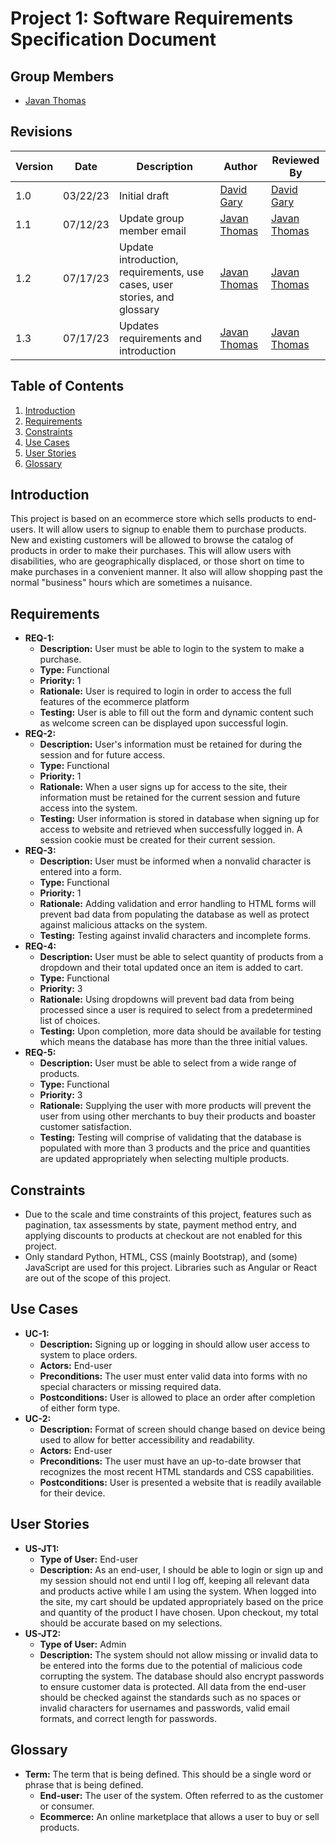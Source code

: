 # Project 1: Software Requirements Specification Document

## Group Members

- [Javan Thomas](mailto:jthom482@uncc.edu)

## Revisions

| Version | Date | Description | Author | Reviewed By |
| --- | --- | --- | --- | --- |
| 1.0 | 03/22/23 | Initial draft | [David Gary](mailto:dgary9@uncc.edu) | [David Gary](mailto:dgary@uncc.edu) |  
| 1.1 | 07/12/23 | Update group member email | [Javan Thomas](mailto:jthom482@uncc.edu) | [Javan Thomas](mailto:jthom482@uncc.edu) |
| 1.2 | 07/17/23 | Update introduction, requirements, use cases, user stories, and glossary | [Javan Thomas](mailto:jthom482@uncc.edu) | [Javan Thomas](mailto:jthom482@uncc.edu) |
| 1.3 | 07/17/23 | Updates requirements and introduction | [Javan Thomas](mailto:jthom482@uncc.edu) | [Javan Thomas](mailto:jthom482@uncc.edu) |

## Table of Contents

1. [Introduction](#introduction)
2. [Requirements](#requirements)
3. [Constraints](#constraints)
4. [Use Cases](#use-cases)
5. [User Stories](#user-stories)
6. [Glossary](#glossary)

## Introduction

This project is based on an ecommerce store which sells products to end-users. It will allow users to signup to enable them to purchase products. New and existing customers will be allowed to browse the catalog of products in order to make their purchases. This will allow users with disabilities, who are geographically displaced, or those short on time to make purchases in a convenient manner. It also will allow shopping past the normal "business" hours which are sometimes a nuisance.

## Requirements

- **REQ-1:** 
  - **Description:** User must be able to login to the system to make a purchase.
  - **Type:** Functional
  - **Priority:** 1
  - **Rationale:** User is required to login in order to access the full features of the ecommerce platform
  - **Testing:** User is able to fill out the form and dynamic content such as welcome screen can be displayed upon successful login.
- **REQ-2:** 
  - **Description:** User's information must be retained for during the session and for future access.
  - **Type:** Functional
  - **Priority:** 1
  - **Rationale:** When a user signs up for access to the site, their information must be retained for the current session and future access into the system.
  - **Testing:** User information is stored in database when signing up for access to website and retrieved when successfully logged in. A session cookie must be created for their current session.
- **REQ-3:** 
  - **Description:** User must be informed when a nonvalid character is entered into a form.
  - **Type:** Functional
  - **Priority:** 1
  - **Rationale:** Adding validation and error handling to HTML forms will prevent bad data from populating the database as well as protect against malicious attacks on the system. 
  - **Testing:** Testing against invalid characters and incomplete forms.
- **REQ-4:** 
  - **Description:** User must be able to select quantity of products from a dropdown and their total updated once an item is added to cart.
  - **Type:** Functional
  - **Priority:** 3
  - **Rationale:** Using dropdowns will prevent bad data from being processed since a user is required to select from a predetermined list of choices.
  - **Testing:** Upon completion, more data should be available for testing which means the database has more than the three initial values.
- **REQ-5:** 
  - **Description:** User must be able to select from a wide range of products.
  - **Type:** Functional
  - **Priority:** 3
  - **Rationale:** Supplying the user with more products will prevent the user from using other merchants to buy their products and boaster customer satisfaction.
  - **Testing:** Testing will comprise of validating that the database is populated with more than 3 products and the price and quantities are updated appropriately when selecting multiple products.

## Constraints

- Due to the scale and time constraints of this project, features such as pagination, tax assessments by state, payment method entry, and applying discounts to products at checkout are not enabled for this project.
- Only standard Python, HTML, CSS (mainly Bootstrap), and (some) JavaScript are used for this project. Libraries such as Angular or React are out of the scope of this project.

## Use Cases

- **UC-1:** 
  - **Description:** Signing up or logging in should allow user access to system to place orders.
  - **Actors:** End-user
  - **Preconditions:** The user must enter valid data into forms with no special characters or missing required data.
  - **Postconditions:** User is allowed to place an order after completion of either form type.
- **UC-2:** 
  - **Description:** Format of screen should change based on device being used to allow for better accessibility and readability.
  - **Actors:** End-user
  - **Preconditions:** The user must have an up-to-date browser that recognizes the most recent HTML standards and CSS capabilities.
  - **Postconditions:** User is presented a website that is readily available for their device.

## User Stories

- **US-JT1:** 
  - **Type of User:** End-user
  - **Description:** As an end-user, I should be able to login or sign up and my session should not end until I log off, keeping all relevant data and products active while I am using the system. When logged into the site, my cart should be updated appropriately based on the price and quantity of the product I have chosen. Upon checkout, my total should be accurate based on my selections.
- **US-JT2:** 
  - **Type of User:** Admin
  - **Description:** The system should not allow missing or invalid data to be entered into the forms due to the potential of malicious code corrupting the system. The database should also encrypt passwords to ensure customer data is protected. All data from the end-user should be checked against the standards such as no spaces or invalid characters for usernames and passwords, valid email formats, and correct length for passwords.

## Glossary

- **Term:** The term that is being defined. This should be a single word or phrase that is being defined.
  - **End-user:** The user of the system. Often referred to as the customer or consumer.
  - **Ecommerce:** An online marketplace that allows a user to buy or sell products.